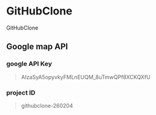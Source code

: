 GitHubClone
===========
GitHubClone


Google map API
--------------
### google API Key
> AIzaSyA5opyvkyFMLnEUQM_8uTmwQPf8XCKQXfU
### project ID
> githubclone-260204
